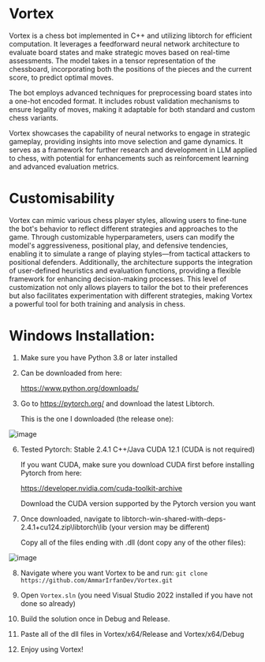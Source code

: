 # Vortex
Vortex is a chess bot implemented in C++ and utilizing libtorch for efficient computation. It leverages a feedforward neural network architecture to evaluate board states and make strategic moves based on real-time assessments. The model takes in a tensor representation of the chessboard, incorporating both the positions of the pieces and the current score, to predict optimal moves.

The bot employs advanced techniques for preprocessing board states into a one-hot encoded format. It includes robust validation mechanisms to ensure legality of moves, making it adaptable for both standard and custom chess variants.

Vortex showcases the capability of neural networks to engage in strategic gameplay, providing insights into move selection and game dynamics. It serves as a framework for further research and development in LLM applied to chess, with potential for enhancements such as reinforcement learning and advanced evaluation metrics.

# Customisability

Vortex can mimic various chess player styles, allowing users to fine-tune the bot's behavior to reflect different strategies and approaches to the game. Through customizable hyperparameters, users can modify the model's aggressiveness, positional play, and defensive tendencies, enabling it to simulate a range of playing styles—from tactical attackers to positional defenders. Additionally, the architecture supports the integration of user-defined heuristics and evaluation functions, providing a flexible framework for enhancing decision-making processes. This level of customization not only allows players to tailor the bot to their preferences but also facilitates experimentation with different strategies, making Vortex a powerful tool for both training and analysis in chess.

# Windows Installation:
1) Make sure you have Python 3.8 or later installed


3) Can be downloaded from here:
   
   https://www.python.org/downloads/
   
4) Go to https://pytorch.org/ and download the latest Libtorch.

   This is the one I downloaded (the release one):
   
![image](https://github.com/user-attachments/assets/ac6a0d50-837d-4ed8-8758-9d9d2666822e)


6) Tested Pytorch: Stable 2.4.1 C++/Java CUDA 12.1 (CUDA is not required)
   
   If you want CUDA, make sure you download CUDA first before installing Pytorch from here:
   
   https://developer.nvidia.com/cuda-toolkit-archive
   
   Download the CUDA version supported by the Pytorch version you want

7) Once downloaded, navigate to libtorch-win-shared-with-deps-2.4.1+cu124.zip\libtorch\lib (your version may be different)

   Copy all of the files ending with .dll (dont copy any of the other files):

![image](https://github.com/user-attachments/assets/1891d8e4-1d29-4faa-acae-7ae3d96788ef)

8) Navigate where you want Vortex to be and run: ```git clone https://github.com/AmmarIrfanDev/Vortex.git```

9) Open ```Vortex.sln``` (you need Visual Studio 2022 installed if you have not done so already)

10) Build the solution once in Debug and Release.

11) Paste all of the dll files in Vortex/x64/Release and Vortex/x64/Debug

12) Enjoy using Vortex!
